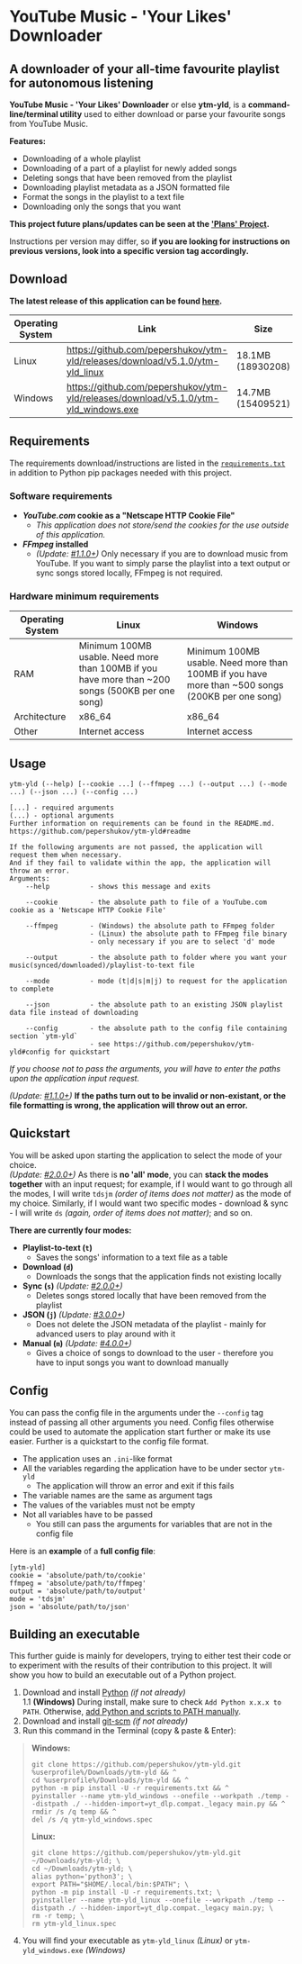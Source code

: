 # **YouTube Music - 'Your Likes' Downloader**
## A downloader of your all-time favourite playlist for autonomous listening

**YouTube Music - 'Your Likes' Downloader** or else **ytm-yld**, is a **command-line/terminal utility** used to either download or parse your favourite songs from YouTube Music.

**Features:**
- Downloading of a whole playlist
- Downloading of a part of a playlist for newly added songs
- Deleting songs that have been removed from the playlist
- Downloading playlist metadata as a JSON formatted file
- Format the songs in the playlist to a text file
- Downloading only the songs that you want

**This project future plans/updates can be seen at the ['Plans' Project](https://github.com/pepershukov/ytm-yld/projects/1).**  

Instructions per version may differ, so **if you are looking for instructions on previous versions, look into a specific version tag accordingly.**

## Download

**The latest release of this application can be found [here](https://github.com/pepershukov/ytm-yld/releases/latest).**

| Operating System | Link | Size | SHA256 |
|---|---|---|---|
| Linux | https://github.com/pepershukov/ytm-yld/releases/download/v5.1.0/ytm-yld_linux | 18.1MB (18930208) | B8521ACA9387C14CD7ABEFBD35855DF0D8CFA766B8B24E2E8F73B6899B129F78 |
| Windows | https://github.com/pepershukov/ytm-yld/releases/download/v5.1.0/ytm-yld_windows.exe | 14.7MB (15409521) | 2F4836CA997142403568D79BCF9808E76BA9FD386DD07A672DBEE616FC23D0FF |

## Requirements

The requirements download/instructions are listed in the [`requirements.txt`](https://raw.githubusercontent.com/pepershukov/ytm-yld/main/requirements.txt) in addition to Python pip packages needed with this project.

### Software requirements
- ***YouTube.com* cookie as a "Netscape HTTP Cookie File"**
  - *This application does not store/send the cookies for the use outside of this application.*
- ***FFmpeg* installed**
  - _(Update: [#1.1.0+](https://github.com/pepershukov/ytm-yld/releases/tag/v1.1.0))_ Only necessary if you are to download music from YouTube. If you want to simply parse the playlist into a text output or sync songs stored locally, FFmpeg is not required.

### Hardware minimum requirements
| Operating System | Linux                                                                                            | Windows                                                                                          |
|------------------|--------------------------------------------------------------------------------------------------|--------------------------------------------------------------------------------------------------|
| RAM              | Minimum 100MB usable. Need more than 100MB if you have more than ~200 songs (500KB per one song) | Minimum 100MB usable. Need more than 100MB if you have more than ~500 songs (200KB per one song) |
| Architecture     | x86_64                                                                                           | x86_64                                                                                           |
| Other            | Internet access                                                                                  | Internet access                                                                                  |

## Usage

```
ytm-yld (--help) [--cookie ...] (--ffmpeg ...) (--output ...) (--mode ...) (--json ...) (--config ...)

[...] - required arguments
(...) - optional arguments
Further information on requirements can be found in the README.md.
https://github.com/pepershukov/ytm-yld#readme

If the following arguments are not passed, the application will request them when necessary.
And if they fail to validate within the app, the application will throw an error.
Arguments:
    --help          - shows this message and exits

    --cookie        - the absolute path to file of a YouTube.com cookie as a 'Netscape HTTP Cookie File'

    --ffmpeg        - (Windows) the absolute path to FFmpeg folder
                    - (Linux) the absolute path to FFmpeg file binary
                    - only necessary if you are to select 'd' mode
    
    --output        - the absolute path to folder where you want your music(synced/downloaded)/playlist-to-text file
    
    --mode          - mode (t|d|s|m|j) to request for the application to complete
    
    --json          - the absolute path to an existing JSON playlist data file instead of downloading
    
    --config        - the absolute path to the config file containing section `ytm-yld`
                    - see https://github.com/pepershukov/ytm-yld#config for quickstart
```
*If you choose not to pass the arguments, you will have to enter the paths upon the application input request.*

_(Update: [#1.1.0+](https://github.com/pepershukov/ytm-yld/releases/tag/v1.1.0))_ **If the paths turn out to be invalid or non-existant, or the file formatting is wrong, the application will throw out an error.**

## Quickstart

You will be asked upon starting the application to select the mode of your choice.  
_(Update: [#2.0.0+](https://github.com/pepershukov/ytm-yld/releases/tag/v2.0.0))_ As there is **no 'all' mode**, you can **stack the modes together** with an input request; for example, if I would want to go through all the modes, I will write `tdsjm` _(order of items does not matter)_ as the mode of my choice. Similarly, if I would want two specific modes - download & sync - I will write `ds` _(again, order of items does not matter)_; and so on.

**There are currently four modes:**
- **Playlist-to-text (`t`)**
  - Saves the songs' information to a text file as a table
- **Download (`d`)**
  - Downloads the songs that the application finds not existing locally
- **Sync (`s`)** _(Update: [#2.0.0+](https://github.com/pepershukov/ytm-yld/releases/tag/v2.0.0))_
  - Deletes songs stored locally that have been removed from the playlist
- **JSON (`j`)** _(Update: [#3.0.0+](https://github.com/pepershukov/ytm-yld/releases/tag/v3.0.0))_
  - Does not delete the JSON metadata of the playlist - mainly for advanced users to play around with it
- **Manual (`m`)** _(Update: [#4.0.0+](https://github.com/pepershukov/ytm-yld/releases/tag/v4.0.0))_
  - Gives a choice of songs to download to the user - therefore you have to input songs you want to download manually

## Config
You can pass the config file in the arguments under the `--config` tag instead of passing all other arguments you need. Config files otherwise could be used to automate the application start further or make its use easier. Further is a quickstart to the config file format.

- The application uses an `.ini`-like format
- All the variables regarding the application have to be under sector `ytm-yld`
  - The application will throw an error and exit if this fails
- The variable names are the same as argument tags
- The values of the variables must not be empty
- Not all variables have to be passed
  - You still can pass the arguments for variables that are not in the config file

Here is an **example** of a **full config file**:
```
[ytm-yld]
cookie = 'absolute/path/to/cookie'
ffmpeg = 'absolute/path/to/ffmpeg'
output = 'absolute/path/to/output'
mode = 'tdsjm'
json = 'absolute/path/to/json'
```

## Building an executable

This further guide is mainly for developers, trying to either test their code or to experiment with the results of their contribution to this project. It will show you how to build an executable out of a Python project.

1. Download and install [Python](https://python.org) _(if not already)_  
 1.1 **(Windows)** During install, make sure to check `Add Python x.x.x to PATH`. Otherwise, [add Python and scripts to PATH manually](https://datatofish.com/add-python-to-windows-path/).
2. Download and install [git-scm](https://git-scm.com/downloads) _(if not already)_
3. Run this command in the Terminal (copy & paste & Enter):
 >**Windows:**
 >```
 >git clone https://github.com/pepershukov/ytm-yld.git %userprofile%/Downloads/ytm-yld && ^
 >cd %userprofile%/Downloads/ytm-yld && ^
 >python -m pip install -U -r requirements.txt && ^
 >pyinstaller --name ytm-yld_windows --onefile --workpath ./temp --distpath ./ --hidden-import=yt_dlp.compat._legacy main.py && ^
 >rmdir /s /q temp && ^
 >del /s /q ytm-yld_windows.spec
 >```
 >**Linux:** 
 >```
 >git clone https://github.com/pepershukov/ytm-yld.git ~/Downloads/ytm-yld; \
 >cd ~/Downloads/ytm-yld; \
 >alias python='python3'; \
 >export PATH="$HOME/.local/bin:$PATH"; \
 >python -m pip install -U -r requirements.txt; \
 >pyinstaller --name ytm-yld_linux --onefile --workpath ./temp --distpath ./ --hidden-import=yt_dlp.compat._legacy main.py; \
 >rm -r temp; \
 >rm ytm-yld_linux.spec
 >```    
4. You will find your executable as `ytm-yld_linux` *(Linux)* or `ytm-yld_windows.exe` *(Windows)*
